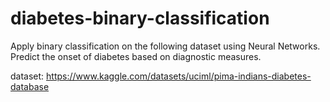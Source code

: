 # diabetes-binary-classification
Apply binary classification on the following dataset using Neural Networks. Predict the onset of diabetes based on diagnostic measures.


dataset: https://www.kaggle.com/datasets/uciml/pima-indians-diabetes-database
